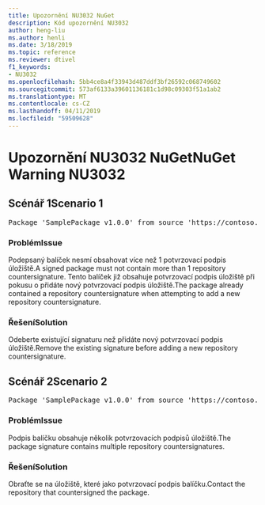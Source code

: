 ```yaml
---
title: Upozornění NU3032 NuGet
description: Kód upozornění NU3032
author: heng-liu
ms.author: henli
ms.date: 3/18/2019
ms.topic: reference
ms.reviewer: dtivel
f1_keywords:
- NU3032
ms.openlocfilehash: 5bb4ce8a4f33943d487ddf3bf26592c068749602
ms.sourcegitcommit: 573af6133a39601136181c1d98c09303f51a1ab2
ms.translationtype: MT
ms.contentlocale: cs-CZ
ms.lasthandoff: 04/11/2019
ms.locfileid: "59509628"
---
```

# <a name="nuget-warning-nu3032"></a><span data-ttu-id="fe511-103">Upozornění NU3032 NuGet</span><span class="sxs-lookup"><span data-stu-id="fe511-103">NuGet Warning NU3032</span></span>

## <a name="scenario-1"></a><span data-ttu-id="fe511-104">Scénář 1</span><span class="sxs-lookup"><span data-stu-id="fe511-104">Scenario 1</span></span>

<pre>Package 'SamplePackage v1.0.0' from source 'https://contoso.com/index.json': The package already contains a repository countersignature. Please remove the existing signature before adding a new repository countersignature.</pre>

### <a name="issue"></a><span data-ttu-id="fe511-105">Problém</span><span class="sxs-lookup"><span data-stu-id="fe511-105">Issue</span></span>

<span data-ttu-id="fe511-106">Podepsaný balíček nesmí obsahovat více než 1 potvrzovací podpis úložiště.</span><span class="sxs-lookup"><span data-stu-id="fe511-106">A signed package must not contain more than 1 repository countersignature.</span></span> <span data-ttu-id="fe511-107">Tento balíček již obsahuje potvrzovací podpis úložiště při pokusu o přidáte nový potvrzovací podpis úložiště.</span><span class="sxs-lookup"><span data-stu-id="fe511-107">The package already contained a repository countersignature when attempting to add a new repository countersignature.</span></span>


### <a name="solution"></a><span data-ttu-id="fe511-108">Řešení</span><span class="sxs-lookup"><span data-stu-id="fe511-108">Solution</span></span>

<span data-ttu-id="fe511-109">Odeberte existující signaturu než přidáte nový potvrzovací podpis úložiště.</span><span class="sxs-lookup"><span data-stu-id="fe511-109">Remove the existing signature before adding a new repository countersignature.</span></span>



## <a name="scenario-2"></a><span data-ttu-id="fe511-110">Scénář 2</span><span class="sxs-lookup"><span data-stu-id="fe511-110">Scenario 2</span></span>

<pre>Package 'SamplePackage v1.0.0' from source 'https://contoso.com/index.json': The package signature contains multiple repository countersignatures.</pre>

### <a name="issue"></a><span data-ttu-id="fe511-111">Problém</span><span class="sxs-lookup"><span data-stu-id="fe511-111">Issue</span></span>

<span data-ttu-id="fe511-112">Podpis balíčku obsahuje několik potvrzovacích podpisů úložiště.</span><span class="sxs-lookup"><span data-stu-id="fe511-112">The package signature contains multiple repository countersignatures.</span></span>


### <a name="solution"></a><span data-ttu-id="fe511-113">Řešení</span><span class="sxs-lookup"><span data-stu-id="fe511-113">Solution</span></span>

<span data-ttu-id="fe511-114">Obraťte se na úložiště, které jako potvrzovací podpis balíčku.</span><span class="sxs-lookup"><span data-stu-id="fe511-114">Contact the repository that countersigned the package.</span></span>